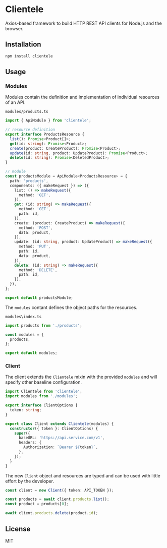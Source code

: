 # Clientele

Axios-based framework to build HTTP REST API clients for Node.js and the browser.

## Installation

```bash
npm install clientele
```

## Usage

### Modules

Modules contain the definition and implementation of individual resources of an API.

`modules/products.ts`
```ts
import { ApiModule } from 'clientele';

// resource definition
export interface ProductsResource {
  list(): Promise<Product[]>;
  get(id: string): Promise<Product>;
  create(product: CreateProduct): Promise<Product>;
  update(id: string, product: UpdateProduct): Promise<Product>;
  delete(id: string): Promise<DeletedProduct>;
}

// module
const productsModule = ApiModule<ProductsResource> = {
  path: 'products',
  components: ({ makeRequest }) => ({
    list: () => makeRequest({
      method: 'GET',
    }),
    get: (id: string) => makeRequest({
      method: 'GET',
      path: id,
    }),
    create: (product: CreateProduct) => makeRequest({
      method: 'POST',
      data: product,
    }),
    update: (id: string, product: UpdateProduct) => makeRequest({
      method: 'PUT',
      path: id,
      data: product,
    }),
    delete: (id: string) => makeRequest({
      method: 'DELETE',
      path: id,
    }),
  }),
};

export default productsModule;
```

The `modules` contant defines the object paths for the resources.

`modules\index.ts`
```ts
import products from './products';

const modules = {
  products,
};

export default modules;
```

### Client

The client extends the `Clientele` mixin with the provided `modules` and will specify other baseline configuration.

```ts
import Clientele from 'clientele';
import modules from './modules';

export interface ClientOptions {
  token: string;
}

export class Client extends Clientele(modules) {
  constructor({ token }: ClientOptions) {
    super({
      baseURL: 'https://api.service.com/v1',
      headers: {
        Authorization: `Bearer ${token}`,
      },
    });
  }
}
```

The new `Client` object and resources are typed and can be used with little effort by the developer.

```ts
const client = new Client({ token: API_TOKEN });

const products = await client.products.list();
const product = products[0];

await client.products.delete(product.id);
```

## License

MIT
